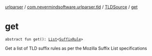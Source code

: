 [urlparser](../../index.md) / [com.nevermindsoftware.urlparser.tld](../index.md) / [TLDSource](index.md) / [get](./get.md)

# get

`abstract fun get(): `[`List`](https://kotlinlang.org/api/latest/jvm/stdlib/kotlin.collections/-list/index.html)`<`[`SuffixRule`](../../com.nevermindsoftware.urlparser/-suffix-rule/index.md)`>`

Get a list of TLD suffix rules as per the Mozilla Suffix List specifications

